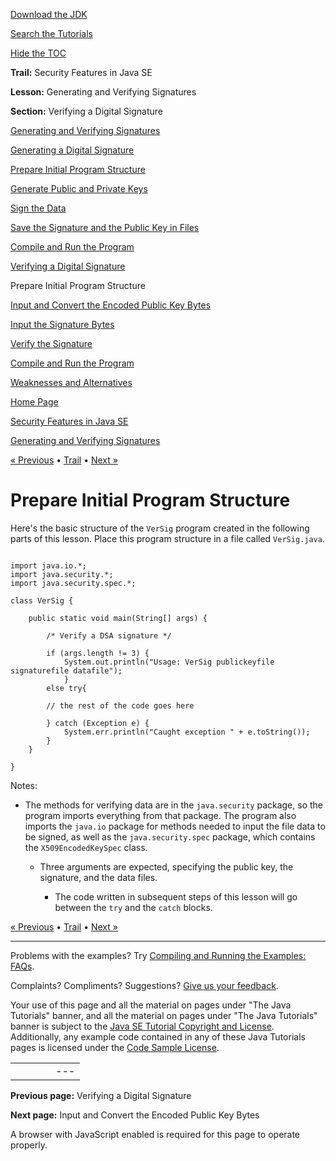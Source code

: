 [Download
the JDK](http://java.sun.com/javase/6/download.jsp)
  
[Search the
Tutorials](../../search.html)
  
[Hide the TOC](javascript:toggleLeft())

**Trail:** Security Features in Java SE
  
**Lesson:** Generating and Verifying Signatures
  
**Section:** Verifying a Digital Signature

[Generating and Verifying Signatures](index.html)

[Generating a Digital Signature](gensig.html)

[Prepare Initial Program Structure](step1.html)

[Generate Public and Private Keys](step2.html)

[Sign the Data](step3.html)

[Save the Signature and the Public Key in Files](step4.html)

[Compile and Run the Program](step5.html)

[Verifying a Digital Signature](versig.html)

Prepare Initial Program Structure

[Input and Convert the Encoded Public Key Bytes](vstep2.html)

[Input the Signature Bytes](vstep3.html)

[Verify the Signature](vstep4.html)

[Compile and Run the Program](vstep5.html)

[Weaknesses and Alternatives](enhancements.html)

[Home Page](../../index.html)
>
[Security Features in Java SE](../index.html)
>
[Generating and Verifying Signatures](index.html)

[« Previous](versig.html) • [Trail](../TOC.html) • [Next »](vstep2.html)

# Prepare Initial Program Structure

Here's the basic structure of the `VerSig` program
created in the following parts of this lesson. Place this program
structure in a file called `VerSig.java`.

```

import java.io.*;
import java.security.*;
import java.security.spec.*;

class VerSig {

    public static void main(String[] args) {

        /* Verify a DSA signature */

        if (args.length != 3) {
            System.out.println("Usage: VerSig publickeyfile signaturefile datafile");
            }
        else try{

        // the rest of the code goes here

        } catch (Exception e) {
            System.err.println("Caught exception " + e.toString());
        }
    }

}

```

  
Notes:

* The methods for verifying data are in the `java.security`
  package, so the program imports everything from that package. The program also
  imports the `java.io` package
  for methods needed to input the file data to be signed, as well as the
  `java.security.spec`
  package, which contains the `X509EncodedKeySpec` class.

  * Three arguments are expected, specifying the
    public key, the signature, and the data files.

    * The code written in subsequent steps of this lesson
      will go between the `try` and the `catch` blocks.

[« Previous](versig.html)
•
[Trail](../TOC.html)
•
[Next »](vstep2.html)

---

Problems with the examples? Try [Compiling and Running
the Examples: FAQs](../../information/run-examples.html).
  
Complaints? Compliments? Suggestions? [Give
us your feedback](http://download.oracle.com/javase/feedback.html).

Your use of this page and all the material on pages under "The Java Tutorials" banner,
and all the material on pages under "The Java Tutorials" banner is subject to the [Java SE Tutorial Copyright
and License](../../information/license.html).
Additionally, any example code contained in any of these Java
Tutorials pages is licensed under the
[Code
Sample License](http://developers.sun.com/license/berkeley_license.html).

|  |  |  |  |  |
| --- | --- | --- | --- | --- |
| |  |  | | --- | --- | | duke image | Oracle logo | | [About Oracle](http://www.oracle.com/us/corporate/index.html) | [Oracle Technology Network](http://www.oracle.com/technology/index.html) | [Terms of Service](https://www.samplecode.oracle.com/servlets/CompulsoryClickThrough?type=TermsOfService) | Copyright © 1995, 2011 Oracle and/or its affiliates. All rights reserved. |

**Previous page:** Verifying a Digital Signature
  
**Next page:** Input and Convert the Encoded Public Key Bytes




A browser with JavaScript enabled is required for this page to operate properly.